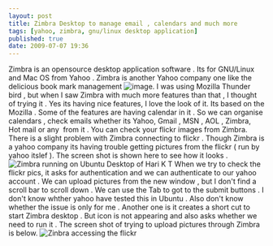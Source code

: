 ```yaml
---
layout: post
title: Zimbra Desktop to manage email , calendars and much more
tags: [yahoo, zimbra, gnu/linux desktop application]
published: true
date: 2009-07-07 19:36
---
```

Zimbra is an opensource desktop application software . Its for GNU/Linux and Mac OS from Yahoo . Zimbra is another Yahoo company one like the delicious book mark management ![image](http://harikt.com/sites/all/modules/fckeditor/fckeditor/editor/images/smiley/msn/regular_smile.gif). I was using Mozilla Thunder bird , but when I saw Zimbra with much more features than that , I thought of trying it .  Yes its having nice features, I love the look of it. Its based on the Mozilla . Some of the features are having calendar in it . So we can organise calendars , check emails whether its Yahoo, Gmail , MSN , AOL , Zimbra, Hot mail or any  from it . You can check your flickr images from Zimbra.  There is a slight problem with Zimbra connecting to flickr . Though Zimbra is a yahoo company its having trouble getting pictures from the flickr ( run by yahoo itslef ).  The screen shot is shown here to see how it looks .  ![Zimbra running on Ubuntu Desktop of Hari K T](http://farm3.static.flickr.com/2580/3697516753_a82ee6abbe.jpg?v=0)  When we try to check the flickr pics, it asks for authentication and we can authenticate to our yahoo account . We can upload pictures from the new window , but I don't find a scroll bar to scroll down . We can use the Tab to got to the submit buttons . I don't know whther yahoo have tested this in Ubuntu . Also don't know whether the issue is only for me . Another one is it creates a short cut to start Zimbra desktop . But icon is not appearing and also asks whether we need to run it . The screen shot of trying to upload pictures through Zimbra is below.  ![Zinbra accessing the flickr](http://farm4.static.flickr.com/3577/3698385622_a9965aab3d.jpg?v=0)   
